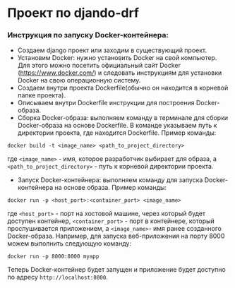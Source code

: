 # Проект по djando-drf

### Инструкция по запуску Docker-контейнера:
- Создаем django проект или заходим в существующий проект.
- Установим Docker: нужно установить Docker на свой компьютер. 
Для этого можно посетить официальный сайт Docker (https://www.docker.com/) и следовать 
инструкциям для установки Docker на свою операционную систему.
- Создаем внутри проекта Dockerfile(обычно он находится в корневой папке проекта).
- Описываем внутри Dockerfile инструкции для построения Docker-образа.
- Сборка Docker-образа: выполняем команду в терминале для сборки Docker-образа на основе 
Dockerfile. В команде указываем путь к директории проекта, где находится Dockerfile. 
Пример команды:
```
docker build -t <image_name> <path_to_project_directory>
```
где `<image_name>` - имя, которое разработчик выбирает для образа, а
`<path_to_project_directory>` - путь к корневой директории проекта.
- Запуск Docker-контейнера: выполняем команду для запуска Docker-контейнера 
на основе образа. Пример команды:
```
docker run -p <host_port>:<container_port> <image_name>
```
где `<host_port>` - порт на хостовой машине, через который будет доступен контейнер, 
`<container_port>` - порт в контейнере, который прослушивается приложением, а 
`<image_name>`- имя ранее созданного Docker-образа.
Например, для запуска веб-приложения на порту 8000 можем выполнить следующую команду:
```
docker run -p 8000:8000 myapp
```
Теперь Docker-контейнер будет запущен и приложение будет доступно по адресу `http://localhost:8000`.